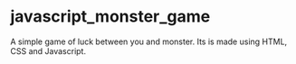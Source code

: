 # javascript_monster_game
A simple game of luck between you and monster. Its is made using HTML, CSS and Javascript. 
